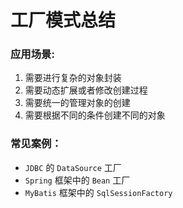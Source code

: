 # 工厂模式总结

### 应用场景:
1. 需要进行复杂的对象封装
2. 需要动态扩展或者修改创建过程
3. 需要统一的管理对象的创建
4. 需要根据不同的条件创建不同的对象

### 常见案例：
- `JDBC` 的 `DataSource` 工厂
- `Spring` 框架中的 `Bean` 工厂
- `MyBatis` 框架中的 `SqlSessionFactory`
